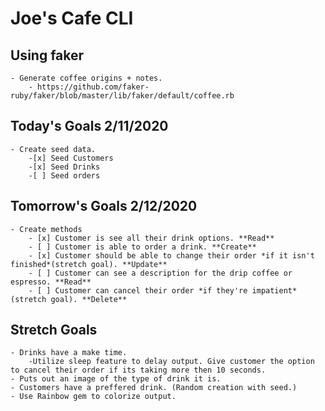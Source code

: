 # Joe's Cafe CLI

## Using faker
    - Generate coffee origins + notes.
        - https://github.com/faker-ruby/faker/blob/master/lib/faker/default/coffee.rb


## Today's Goals 2/11/2020
    - Create seed data.
        -[x] Seed Customers
        -[x] Seed Drinks
        -[ ] Seed orders

## Tomorrow's Goals 2/12/2020
    - Create methods
        - [x] Customer is see all their drink options. **Read**
        - [ ] Customer is able to order a drink. **Create**
        - [x] Customer should be able to change their order *if it isn't finished*(stretch goal). **Update**
        - [ ] Customer can see a description for the drip coffee or espresso. **Read**
        - [ ] Customer can cancel their order *if they're impatient* (stretch goal). **Delete**

## Stretch Goals 
    - Drinks have a make time.
        -Utilize sleep feature to delay output. Give customer the option to cancel their order if its taking more then 10 seconds.
    - Puts out an image of the type of drink it is.
    - Customers have a preffered drink. (Random creation with seed.)
    - Use Rainbow gem to colorize output.